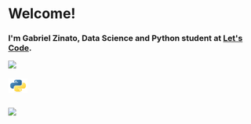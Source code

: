 # Welcome!

### I'm Gabriel Zinato, Data Science and Python student at [Let's Code](https://letscode.com.br/). 

  <div>
  <a href="https://github.com/GabrielZinatoSP">
  <img height="180em" src="https://github-readme-stats.vercel.app/api?username=GabrielZinatoSP&show_icons=true&include_all_commits=true&count_private=true"/>
  </div>
<div style="display: inline_block"><br>
  
  <img align="center" height="30" width="40" src="https://raw.githubusercontent.com/devicons/devicon/master/icons/python/python-original.svg">
 
</div>
  
  ##
 
<div> 
 
  <a href="https://linkedin.com/in/gabriel-zinato-1a581926" target="_blank"><img src="https://img.shields.io/badge/-LinkedIn-%230077B5?style=for-the-badge&logo=linkedin&logoColor=white" target="_blank"></a> 
 
 
</div>
